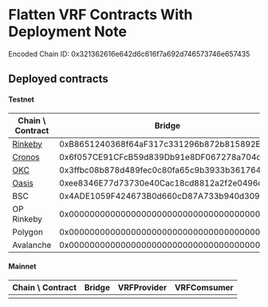 # Flatten VRF Contracts With Deployment Note

  Encoded Chain ID: 0x321362616e642d6c616f7a692d746573746e657435

## Deployed contracts

#### Testnet



|Chain \ Contract |Bridge|VRFProvider|VRFComsumer|VRFLens|
|-----------------|------------------------------------------|------------------------------------------|------------------------------------------|------------------------------------------|
|[Rinkeby](https://rinkeby.etherscan.io)          |0xB8651240368f64aF317c331296b872b815892E00|0xfdBBAD9D6A4e85a38c12ca387014bd5F697f0661|0xf48F60A97b1BDf0D47fa460a0894634124d039b4|0xD0F7DcDaC3CCaB2f64b97CaEEa6ebDe79a6a93e2|
|[Cronos](https://testnet.cronoscan.com)           |0x6f057CE91CFcB59d839Db91e8DF067278a704cb8|0xE2f7Cf77DF70af8e92FF69B8Ffc92585C307a358|0x6aFCBD05f4718B994a290cfF03547DDFFcd74E08|0xdcFA1244c37262441AA7caF9893fdD99dB101E2A|
|[OKC](https://www.oklink.com/en/okc-test)              |0x3ffbc08b878d489fec0c80fa65c9b3933b361764|0x6afcbd05f4718b994a290cff03547ddffcd74e08|0xbf59aA508bABFA3B112553E05b45dcdB21997891|0xB8651240368f64aF317c331296b872b815892E00|
|[Oasis](https://testnet.explorer.emerald.oasis.dev)            |0xee8346E77d73730e40Cac18cd8812a2f2e0496de|0x4ADE1059F424673B0d660cD87A733b940d309bcF|0x74865F64aCaF86cD8dfa0c185bE177085106C91a|0x7f38DF2403c0E767662B5ABB09e4c86A8FDD1869|
|BSC              |0x4ADE1059F424673B0d660cD87A733b940d309bcF|0x74865F64aCaF86cD8dfa0c185bE177085106C91a|0x7f38DF2403c0E767662B5ABB09e4c86A8FDD1869|0x7c3D5a83a335CED7b6b6beaa959DaD416ae88f27|
|OP Rinkeby       |0x0000000000000000000000000000000000000000|0x0000000000000000000000000000000000000000|0x0000000000000000000000000000000000000000|0x0000000000000000000000000000000000000000|
|Polygon          |0x0000000000000000000000000000000000000000|0x0000000000000000000000000000000000000000|0x0000000000000000000000000000000000000000|0x0000000000000000000000000000000000000000|
|Avalanche        |0x0000000000000000000000000000000000000000|0x0000000000000000000000000000000000000000|0x0000000000000000000000000000000000000000|0x0000000000000000000000000000000000000000|

#### Mainnet

|Chain \ Contract |Bridge|VRFProvider|VRFComsumer|
|-----------------|------|-----------|-----------|
|                 |      |           |           |
